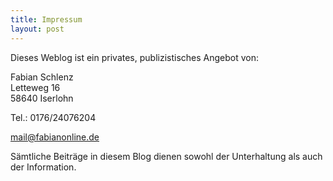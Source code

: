 ```yaml
---
title: Impressum
layout: post
---
```


Dieses Weblog ist ein privates, publizistisches Angebot von:

Fabian Schlenz  
Letteweg 16  
58640 Iserlohn  

Tel.: 0176/24076204

mail@fabianonline.de

Sämtliche Beiträge in diesem Blog dienen sowohl der Unterhaltung als auch der Information.

